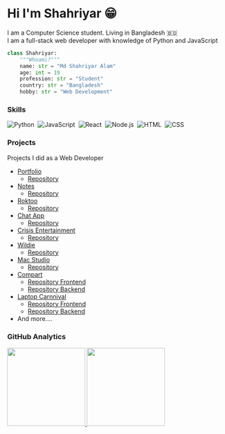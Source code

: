 # Hi I'm Shahriyar 😁

I am a Computer Science student. Living in Bangladesh 🇧🇩 \
I am a full-stack web developer with knowledge of Python and JavaScript

```py
class Shahriyar:
    """Whoami?"""
    name: str = "Md Shahriyar Alam"
    age: int = 19
    profession: str = "Student"
    country: str = "Bangladesh"
    hobby: str = "Web Development"
```

### Skills

![Python](https://img.shields.io/badge/-Python-05122A?style=flat&logo=python)&nbsp;
![JavaScript](https://img.shields.io/badge/-JavaScript-05122A?style=flat&logo=javascript)&nbsp;
![React](https://img.shields.io/badge/-React-05122A?style=flat&logo=react)&nbsp;
![Node.js](https://img.shields.io/badge/-Node.js-05122A?style=flat&logo=node.js)&nbsp;
![HTML](https://img.shields.io/badge/-HTML-05122A?style=flat&logo=HTML5)&nbsp;
![CSS](https://img.shields.io/badge/-CSS-05122A?style=flat&logo=CSS3&logoColor=1572B6)&nbsp;

### Projects

Projects I did as a Web Developer

- [Portfolio](https://shahriyar.dev)
  - [Repository](https://github.com/shahriyardx/shahriyardx)
- [Notes](https://notes.shahriyar.dev)
  - [Repository](https://github.com/shahriyardx/notes)
- [Roktoo](https://roktoo.com)
  - [Repository](https://github.com/shahriyardx/roktoo.com)
- [Chat App](https://chat.shahriyar.dev)
  - [Repository](https://github.com/shahriyardx/anonymous-chat)
- [Crisis Entertainment](https://crisisentertainment.com)
  - [Repository](https://github.com/shahriyardx/crisisentertainment)
- [Wildie](https://wildie-shahriyardx.web.app/)
  - [Repository](https://github.com/shahriyardx/wildie)
- [Mac Studio](https://mac-studiox.netlify.app/)
  - [Repository](https://github.com/shahriyardx/mac-sudiox)
- [Compart](https://icompart.web.app/)
  - [Repository Frontend](https://github.com/shahriyardx/compart)
  - [Repository Backend](https://github.com/shahriyardx/compart-backend)
- [Laptop Carnnival](https://laptop-carnival.web.app/)
  - [Repository Frontend](https://github.com/shahriyardx/laptop-carnival)
  - [Repository Backend](https://github.com/shahriyardx/laptop-carnival-backend)
- And more....

### GitHub Analytics

<p>
<a href="https://github.com/shahriyardx">
  <img height="180em" src="https://github-readme-stats-eight-theta.vercel.app/api?username=shahriyardx&show_icons=true&theme=algolia&include_all_commits=true&count_private=true"/>
  <img height="180em" src="https://github-readme-stats-eight-theta.vercel.app/api/top-langs/?username=shahriyardx&layout=compact&langs_count=8&theme=algolia"/>
</a>
</p>
